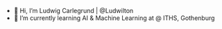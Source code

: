 - 👋 Hi, I’m Ludwig Carlegrund | @Ludwilton 
- 🌱 I’m currently learning AI & Machine Learning at @ ITHS, Gothenburg

<!---
Ludwilton/Ludwilton is a ✨ special ✨ repository because its `README.md` (this file) appears on your GitHub profile.
You can click the Preview link to take a look at your changes.
--->
